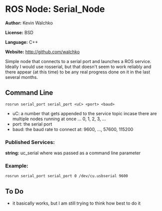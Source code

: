 # ROS Node: Serial_Node

**Author:** Kevin Walchko

**License:** BSD

**Language:** C++

**Website:** http://github.com/walchko

Simple node that connects to a serial port and launches a ROS service. Ideally I would use rosserial, but that doesn't seem to work reliably and there appear (at this time) to be any real progress done on it in the last several months.

## Command Line

	rosrun serial_port serial_port <uC> <port> <baud>

* uC: a number that gets appended to the service topic incase there are multiple nodes running at once … 0, 1, 2, 3, …
* port: the serial port
* baud: the baud rate to connect at: 9600, …, 57600, 115200

### Published Services: 
**string:** uc<uC>_serial where <uC> was passed as a command line parameter
 
### Example:
 	rosrun serial_port serial_port 0 /dev/cu.usbserial 9600

## To Do

* it basically works, but I am still trying to think how best to do it
